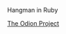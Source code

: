 Hangman in Ruby  
  
[The Odion Project](https://www.theodinproject.com/courses/ruby-programming/lessons/file-i-o-and-serialization)  
